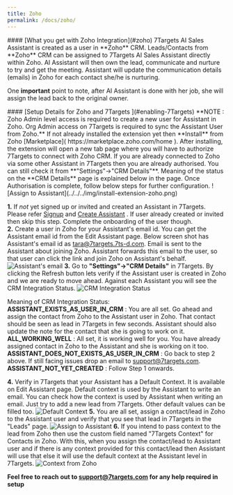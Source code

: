 ```yaml
---
title: Zoho
permalink: /docs/zoho/
---
```


<a name="zoho"/>
#### [What you get with Zoho Integration](#zoho)
7Targets AI Sales Assistant is created as a user in **Zoho** CRM.  
Leads/Contacts from **Zoho** CRM can be assigned to 7Targets AI Sales Assistant directly within Zoho. AI Assistant will then own the lead, communicate and nurture to try and get the meeting. Assistant will update the communication details (emails) in Zoho for each contact she/he is nurturing. 

One **important** point to note, after AI Assistant is done with her job, she will assign the lead back to the original owner. 

<a name="Enabling 7Targets from Zoho Marketplace"/>
#### [Setup Details for Zoho and 7Targets ](#enabling-7Targets)
**NOTE : Zoho Admin level access is required to create a new user for Assistant in Zoho. Org Admin access on 7Targets is required to sync the Assistant User from Zoho.** 
If not already installed the extension yet then **Install** from Zoho [Marketplace]( https://marketplace.zoho.com/home ). After installing, the extension will open a new tab page where you will have to authorize 7Targets to connect with Zoho CRM. If you are already connected to Zoho via some other Assistant in 7Targets then you are already authorised. You can still check it from **"Settings"->"CRM Details"**. Meaning of the status on the **CRM Details** page is explained below in the page. 
Once Authorisation is complete, follow below steps for further configuration. 
![Assign to Assistant](../../../img/install-extension-zoho.png)

**1.** If *not* yet signed up or invited and created an Assistant in 7Targets. Please refer [Signup](/videos/home/#signup) and [Create Assistant](/videos/home/#create-assistant) . If user already created or invited then skip this step. Complete the onboarding of the user though.  
**2.** Create a user in Zoho for your Assistant's email id. You can get the Assistant email id from the Edit Assistant page. Below screen shot has Assistant's email id as tara@7targets.7ts-d.com. Email is sent to the Assistant about joining Zoho. Assistant forwards this email to the user, so that user can click the link and join Zoho on Assistant's behalf. 
![Assistant's email](../../../img/assistant-email.png)
**3.** Go to **"Settings"->"CRM Details"** in 7Targets. By clicking the Refresh button lets verify if the Assistant user is created in Zoho and we are ready to move ahead. Against each Assistant you will see the CRM Integration Status. ![CRM Integration Status](../../../img/crm-integration-status.png)

Meaning of CRM Integration Status:  
**ASSISTANT_EXISTS_AS_USER_IN_CRM** : You are all set. Go ahead and assign the contact from Zoho to the Assistant user in Zoho. That contact should be seen as lead in 7Targets in few seconds. Assistant should also update the note for the contact that she is going to work on it.  
**ALL_WORKING_WELL** : All set, it is working well for you. You have already assigned contact in Zoho to the Assistant and she is working on it too.  
**ASSISTANT_DOES_NOT_EXISTS_AS_USER_IN_CRM** : Go back to step 2 above. If still facing issues drop an email to support@7targets.com.  
**ASSISTANT_NOT_YET_CREATED** : Follow Step 1 onwards.   

**4.** Verify in 7Targets that your Assistant has a Default Context. It is available on Edit Assistant page. Default context is used by the Assistant to write an email. You can check how the context is used by Assistant when writing an email. Just try to add a new lead from 7Targets. Other default values can be filled too. 
![Default Context](../../../img/assistant-defaults.png)
**5.** You are all set, assign a contact/lead in Zoho to the Assistant user and verify that you see that lead in 7Targets in the "Leads" page. 
![Assign to Assistant](../../../img/assign-to-assistant-zoho.png)
**6.**  If you intend to pass context to the lead from Zoho then use the custom field named "7Targets Context" for Contacts in Zoho. With this, when you assign the contact/lead to Assistant user and if there is any context provided for this contact/lead then Assistant will use that else it will use the default context at the Assistant level in 7Targets.
![Context from Zoho](../../../img/context-in-zoho.png)

**Feel free to reach out to support@7targets.com for any help required in setup**
